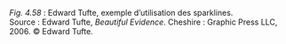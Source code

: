 *Fig. 4.58* : Edward Tufte, exemple d’utilisation des sparklines.  
Source : Edward Tufte, *Beautiful Evidence*. Cheshire : Graphic Press LLC, 2006. © Edward Tufte.